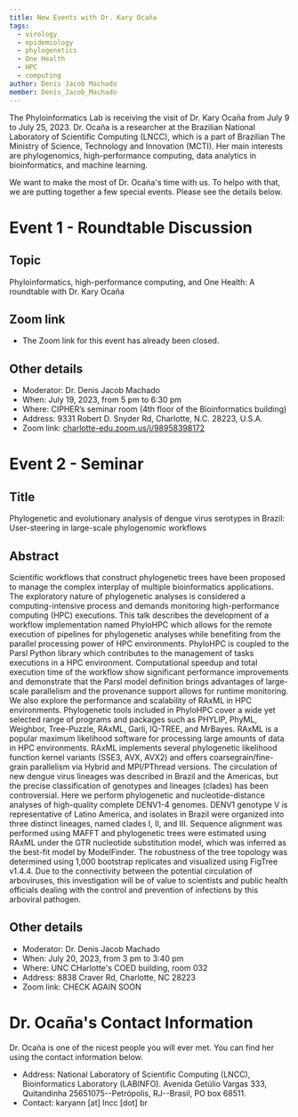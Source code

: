 ```yaml
---
title: New Events with Dr. Kary Ocaña
tags:
  - virology
  - epidemiology
  - phylogenetics
  - One Health
  - HPC
  - computing
author: Denis Jacob Machado
member: Denis_Jacob_Machado
---
```


The Phyloinformatics Lab is receiving the visit of Dr. Kary Ocaña from July 9 to July 25, 2023. Dr. Ocaña is a researcher at the Brazilian National Laboratory of Scientific Computing (LNCC), which is a part of Brazilian The Ministry of Science, Technology and Innovation (MCTI). Her main interests are phylogenomics, high-performance computing, data analytics in bioinformatics, and machine learning.

We want to make the most of Dr. Ocaña's time with us. To helpo with that, we are putting together a few special events. Please see the details below.

# Event 1 - Roundtable Discussion

## Topic

Phyloinformatics, high-performance computing, and One Health: A roundtable with Dr. Kary Ocaña

## Zoom link

- The Zoom link for this event has already been closed.

## Other details

- Moderator: Dr. Denis Jacob Machado- When: July 19, 2023, from 5 pm to 6:30 pm- Where: CIPHER’s seminar room (4th floor of the Bioinformatics building)
- Address: 9331 Robert D. Snyder Rd, Charlotte, N.C. 28223, U.S.A.
- Zoom link: [charlotte-edu.zoom.us/j/98958398172](https://charlotte-edu.zoom.us/j/98958398172)

# Event 2 - Seminar

## Title

Phylogenetic and evolutionary analysis of dengue virus serotypes in Brazil: User-steering in large-scale phylogenomic workflows

## Abstract

Scientific workflows that construct phylogenetic trees have been proposed to manage the complex interplay of multiple bioinformatics applications. The exploratory nature of phylogenetic analyses is considered a computing-intensive process and demands monitoring high-performance computing (HPC) executions. This talk describes the development of a workflow implementation named PhyloHPC which allows for the remote execution of pipelines for phylogenetic analyses while benefiting from the parallel processing power of HPC environments. PhyloHPC is coupled to the Parsl Python library which contributes to the management of tasks executions in a HPC environment. Computational speedup and total execution time of the workflow show significant performance improvements and demonstrate that the Parsl model definition brings advantages of large-scale parallelism and the provenance support allows for runtime monitoring. We also explore the performance and scalability of RAxML in HPC environments. Phylogenetic tools included in PhyloHPC cover a wide yet selected range of programs and packages such as PHYLIP, PhyML, Weighbor, Tree-Puzzle, RAxML, Garli, IQ-TREE, and MrBayes. RAxML is a popular maximum likelihood software for processing large amounts of data in HPC environments. RAxML implements several phylogenetic likelihood function kernel variants (SSE3, AVX, AVX2) and offers coarsegrain/fine-grain parallelism via Hybrid and MPI/PThread versions. The circulation of new dengue virus lineages was described in Brazil and the Americas, but the precise classification of genotypes and lineages (clades) has been controversial. Here we perform phylogenetic and nucleotide-distance analyses of high-quality complete DENV1-4 genomes. DENV1 genotype V is representative of Latino America, and isolates in Brazil were organized into three distinct lineages, named clades I, II, and III.  Sequence alignment was performed using MAFFT and phylogenetic trees were estimated using RAxML under the GTR nucleotide substitution model, which was inferred as the best-fit model by ModelFinder. The robustness of the tree topology was determined using 1,000 bootstrap replicates and visualized using FigTree v1.4.4. Due to the connectivity between the potential circulation of arboviruses, this investigation will be of value to scientists and public health officials dealing with the control and prevention of infections by this arboviral pathogen.

## Other details

- Moderator: Dr. Denis Jacob Machado- When: July 20, 2023, from 3 pm to 3:40 pm- Where: UNC CHarlotte's COED building, room 032
- Address: 8838 Craver Rd, Charlotte, NC 28223
- Zoom link: CHECK AGAIN SOON

# Dr. Ocaña's Contact Information

Dr. Ocaña is one of the nicest people you will ever met. You can find her using the contact information below.

- Address: National Laboratory of Scientific Computing (LNCC), Bioinformatics Laboratory (LABINFO). Avenida Getúlio Vargas 333, Quitandinha 25651075--Petrópolis, RJ--Brasil, PO box 68511.
- Contact: karyann [at] lncc [dot] br
